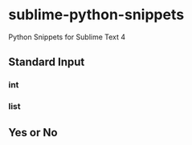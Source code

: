 # sublime-python-snippets
Python Snippets for Sublime Text 4

## Standard Input

### int

### list

## Yes or No

